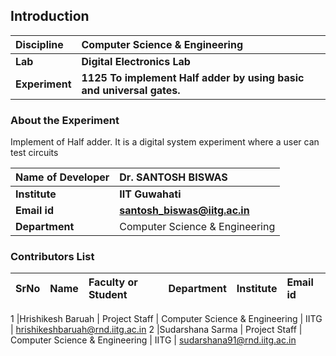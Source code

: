 ## Introduction



<b>Discipline | <b>Computer Science & Engineering
:--|:--|
<b> Lab | <b> Digital Electronics Lab
<b> Experiment|     <b> 1125 To implement Half adder by using basic and universal gates.


### About the Experiment 

Implement of Half adder. It is a digital system experiment where a user can test circuits


<b>Name of Developer | <b> Dr. SANTOSH BISWAS
:--|:--|
<b> Institute | <b> IIT Guwahati 
<b> Email id|     <b>  santosh_biswas@iitg.ac.in
<b> Department |  Computer Science & Engineering


### Contributors List

SrNo | Name | Faculty or Student | Department| Institute | Email id
:--|:--|:--|:--|:--|:--|

1 |Hrishikesh Baruah | Project Staff | Computer Science & Engineering | IITG | hrishikeshbaruah@rnd.iitg.ac.in
2 |Sudarshana Sarma | Project Staff | Computer Science & Engineering | IITG  | sudarshana91@rnd.iitg.ac.in

